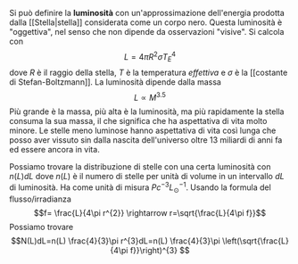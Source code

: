 Si può definire la **luminosità** con un'approssimazione dell'energia prodotta dalla [[Stella|stella]] considerata come un corpo nero. Questa luminosità è "oggettiva", nel senso che non dipende da osservazioni "visive". Si calcola con
$$L=4\pi R^{2}\sigma T^{4}_{E}$$
dove $R$ è il raggio della stella, $T$ è la temperatura *effettiva* e $\sigma$ è la [[costante di Stefan-Boltzmann]]. La luminosità dipende dalla massa
$$L\propto M^{3.5}$$
Più grande è la massa, più alta è la luminosità, ma più rapidamente la stella consuma la sua massa, il che significa che ha aspettativa di vita molto minore. Le stelle meno luminose hanno aspettativa di vita così lunga che posso aver vissuto sin dalla nascita dell'universo oltre 13 miliardi di anni fa ed essere ancora in vita.

Possiamo trovare la distribuzione di stelle con una certa luminosità con $n(L)dL$ dove $n(L)$ è il numero di stelle per unità di volume in un intervallo $dL$ di luminosità. Ha come unità di misura $Pc^{-3}L_{\odot}^{-1}$. Usando la formula del flusso/irradianza
$$f= \frac{L}{4\pi r^{2}} \rightarrow r=\sqrt{\frac{L}{4\pi f}}$$
Possiamo trovare
$$N(L)dL=n(L) \frac{4}{3}\pi r^{3}dL=n(L) \frac{4}{3}\pi \left(\sqrt{\frac{L}{4\pi f}}\right)^{3} $$
